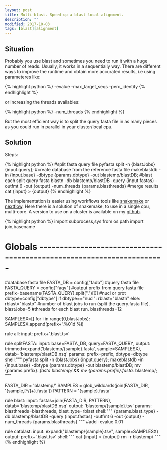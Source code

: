 ```yaml
---
layout: post
title: Multi-blast. Speed up a blast local alignment.
description: ""
modified: 2017-10-03
tags: [blast][alignment]
---
```


## Situation

Probably you use blast and sometimes you need to run it with a huge number of reads. Usually, it works in a sequentially way. There are different ways to improve the runtime and obtain more accurated results, i.e using parameteres like:

{% highlight python %}
-evalue -max_target_seqs -perc_identity 
{% endhighlight %}

or increasing the threads availables:

{% highlight python %}
-num_threads
{% endhighlight %}

But the most efficient way is to split the query fasta file in as many pieces as you could run in parallel in your cluster/local cpu.

## Solution

Steps:

{% highlight python %}
#split fasta query file
pyfasta split -n {blastJobs} {input.query};
#create database from the reference fasta file
makeblastdb -in {input.base} -dbtype {params.dbtype} -out blastemp/blastDB;
#blast each split query fasta
blastn -db blastemp/blastDB -query {input.fastas} -outfmt 6 -out {output} -num_threads {params.blasthreads}
#merge results
cat {input} > {output} 
{% endhighlight %}

The implementation is easier using workflows tools like [snakemake](https://snakemake.readthedocs.io/en/stable/) or [nextflow](https://www.nextflow.io/). Here there is a solution of snakemake, to use in a single cpu, multi-core. A version to use on a cluster is available on my [github](https://github.com/migrau).

{% highlight python %}
import subprocess,sys
from os.path import join,basename

# Globals ---------------------------------------------------------------------
#database fasta file
FASTA_DB = config["fadb"]
#query fasta file
FASTA_QUERY = config["faqy"]
#output prefix from query fasta file
prefix=basename(FASTA_QUERY).split(".")[0]
#nucl or prot
dbtype=config["dbtype"]
if dbtype=="nucl":
	rblast="blastn"
else:
	rblast="blastp"
#number of blast jobs to run (split the query.fasta file). 
blastJobs=5
#threads for each blast run.
blasthreads=12

SAMPLESX=[]
for i in range(0,blastJobs):
	SAMPLESX.append(prefix+'.%01d'%i)

rule all:
	input:
		prefix+'.blast.tsv'	

rule splitFASTA:
	input:
		base=FASTA_DB,
		query=FASTA_QUERY,
	output:
		trimmed=expand('blastemp/{sample}.fasta', sample=SAMPLESX),
		datab='blastemp/blastDB.nsq'
	params: 
		prefix=prefix,
		dbtype=dbtype
	shell:"""
		pyfasta split -n {blastJobs} {input.query};
		makeblastdb -in {input.base} -dbtype {params.dbtype} -out blastemp/blastDB;
		mv {params.prefix}.*.fasta blastemp/ && mv {params.prefix}.fasta.* blastemp/;
	"""

FASTA_DIR = 'blastemp/'
SAMPLES = glob_wildcards(join(FASTA_DIR, '{sample,[^/]+}.fasta'))
PATTERN = '{sample}.fasta'

rule blast:
	input:
		fastas=join(FASTA_DIR, PATTERN),
		datab='blastemp/blastDB.nsq'
	output:
		'blastemp/{sample}.tsv'
	params: 
		blasthreads=blasthreads,
		blast_type=rblast
	shell:"""
		{params.blast_type} -db blastemp/blastDB -query {input.fastas} -outfmt 6 -out {output} -num_threads {params.blasthreads}
	"""
#add -evalue 0.01

rule catblast:
	input:
		expand("blastemp/{sample}.tsv", sample=SAMPLESX)
	output:
		prefix+'.blast.tsv'
	shell:"""
		cat {input} > {output}
		rm -r blastemp/
	"""
{% endhighlight %}

